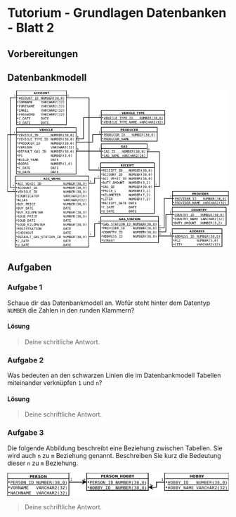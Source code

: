 # Tutorium - Grundlagen Datenbanken - Blatt 2

## Vorbereitungen

## Datenbankmodell
![Datenbankmodell](./img/schema.png)

## Aufgaben

### Aufgabe 1
Schaue dir das Datenbankmodell an. Wofür steht hinter dem Datentyp `NUMBER` die Zahlen in den runden Klammern?

#### Lösung
> Deine schritliche Antwort.

### Aufgabe 2
Was bedeuten an den schwarzen Linien die im Datenbankmodell Tabellen miteinander verknüpfen `1` und `n`?

#### Lösung
> Deine schriftliche Antwort.

### Aufgabe 3
Die folgende Abbildung beschreibt eine Beziehung zwischen Tabellen. Sie wird auch `n` zu `m` Beziehung genannt. Beschreiben Sie kurz die Bedeutung dieser `n` zu `m` Beziehung.

![n-to-m-relationship](./img/n-to-m-relationship.png)

> Deine schriftliche Antwort.
